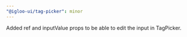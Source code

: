 ```yaml
---
"@igloo-ui/tag-picker": minor
---
```


Added ref and inputValue props to be able to edit the input in TagPicker.
